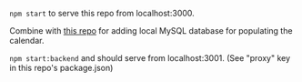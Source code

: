`npm start` to serve this repo from localhost:3000.

Combine with [this repo](https://github.com/dwmorrin/express-react-backend) for adding local MySQL database for populating the calendar.

`npm start:backend` and should serve from localhost:3001. (See "proxy" key in this repo's package.json)
